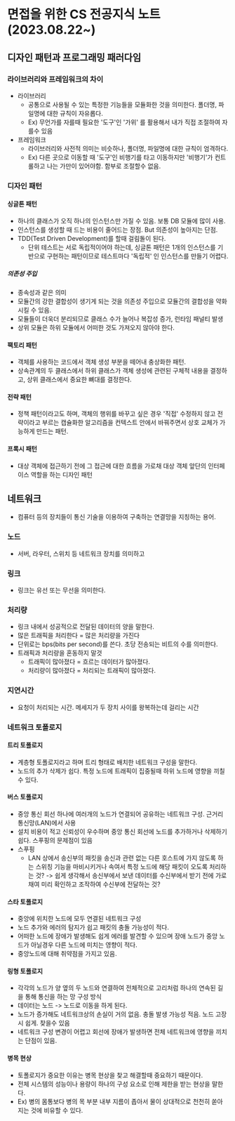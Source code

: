 # 면접을 위한 CS 전공지식 노트(2023.08.22~)

## 디자인 패턴과 프로그래밍 패러다임

### 라이브러리와 프레임워크의 차이

- 라이브러리
  - 공통으로 사용될 수 있는 특정한 기능들을 모듈화한 것을 의미한다. 폴더명, 파일명에 대한 규칙이 자유롭다.
  - Ex) 무언가를 자를때 필요한 '도구'인 '가위' 를 활용해서 내가 직접 조절하여 자를수 있음
- 프레임워크
  - 라이브러리와 사전적 의미는 비슷하나, 폴더명, 파일명에 대한 규칙이 엄격하다.
  - Ex) 다른 곳으로 이동할 때 '도구'인 비행기를 타고 이동하지만 '비행기'가 컨트롤하고 나는 가만이 있어야함. 함부로 조절할수 없음.

### 디자인 패턴

#### 싱글톤 패턴

- 하나의 클래스가 오직 하나의 인스턴스만 가질 수 있음. 보통 DB 모듈에 많이 사용.
- 인스턴스를 생성할 때 드는 비용이 줄어드는 장점. But 의존성이 높아지는 단점.
- TDD(Test Driven Development)를 할때 걸림돌이 된다.
  - 단위 테스트는 서로 독립적이어야 하는데, 싱글톤 패턴은 1개의 인스턴스를 기반으로 구현하는 패턴이므로 테스트마다 '독립적' 인 인스턴스를 만들기 어렵다.

##### 의존성 주입

- 종속성과 같은 의미
- 모듈간의 강한 결합성이 생기게 되는 것을 의존성 주입으로 모듈간의 결합성을 약화시킬 수 있음.
- 모듈들이 더욱더 분리되므로 클래스 수가 늘어나 복잡성 증가, 런타임 패널티 발생
- 상위 모듈은 하위 모듈에서 어떠한 것도 가져오지 않아야 한다.

#### 팩토리 패턴

- 객체를 사용하는 코드에서 객체 생성 부분을 떼어내 충상화한 패턴.
- 상속관계의 두 클래스에서 하위 클래스가 객체 생성에 관련된 구체적 내용을 결정하고, 상위 클래스에서 중요한 뼈대를 결정한다.

#### 전략 패턴

- 정책 패턴이라고도 하며, 객체의 행위를 바꾸고 싶은 경우 '직접' 수정하지 않고 전략이라고 부르는 캡슐화한 알고리즘을 컨텍스트 안에서 바꿔주면서 상호 교체가 가능하게 만드는 패턴.

#### 프록시 패턴

- 대상 객체에 접근하기 전에 그 접근에 대한 흐름을 가로채 대상 객체 앞단의 인터페이스 역할을 하는 디자인 패턴



## 네트워크

- 컴퓨터 등의 장치들이 통신 기술을 이용하여 구축하는 연결망을 지칭하는 용어.

### 노드

- 서버, 라우터, 스위치 등 네트워크 장치를 의미하고 

### 링크

- 링크는 유선 또는 무선을 의미한다.

### 처리량

- 링크 내에서 성공적으로 전달된 데이터의 양을 말한다.
- 많은 트래픽을 처리한다 = 많은 처리량을 가진다
- 단위로는 bps(bits per second)를 쓴다. 초당 전송되는 비트의 수를 의미한다.
- 트래픽과 처리량을 혼동하지 말것
  - 트래픽이 많아졌다 = 흐르는 데이터가 많아졌다.
  - 처리량이 많아졌다 = 처리되는 트래픽이 많아졌다.

### 지연시간

- 요청이 처리되는 시간. 메세지가 두 장치 사이를 왕복하는데 걸리는 시간

### 네트워크 토폴로지

#### 트리 토폴로지

- 계층형 토폴로지라고 하며 트리 형태로 배치한 네트워크 구성을 말한다.
- 노드의 추가 삭제가 쉽다. 특정 노드에 트래픽이 집중될때 하위 노드에 영향을 끼칠 수 있다.

#### 버스 토폴로지

- 중앙 통신 회선 하나에 여러개의 노드가 연결되어 공유하는 네트워크 구성. 근거리 통신망(LAN)에서 사용
- 설치 비용이 적고 신뢰성이 우수하며 중앙 통신 회선에 노드를 추가하거나 삭제하기 쉽다. 스푸핑의 문제점이 있음
- 스푸핑
  - LAN 상에서 송신부의 패킷을 송신과 관련 없는 다른 호스트에 가지 않도록 하는 스위칭 기능을 마비시키거나 속여서 특정 노드에 해당 패킷이 오도록 처리하는 것? -> 쉽게 생각해서 송신부에서 보낸 데이터를 수신부에서 받기 전에 가로채여 미리 확인하고 조작하여 수신부에 전달하는 것?

#### 스타 토폴로지

- 중앙에 위치한 노드에 모두 연결된 네트워크 구성
- 노드 추가와 에러의 탐지가 쉽고 패킷의 충돌 가능성이 적다.
- 어떠한 노드에 장애가 발생해도 쉽게 에러를 발견할 수 있으며 장애 노드가 중앙 노드가 아닐경우 다른 노드에 미치는 영향이 적다.
- 중앙노드에 대해 취약점을 가지고 있음.

#### 링형 토폴로지

- 각각의 노드가 양 옆의 두 노드와 연결하여 전체적으로 고리처럼 하나의 연속된 길을 통해 통신을 하는 망 구성 방식
- 데이터는 노드 -> 노드로 이동을 하게 된다. 
- 노드가 증가해도 네트워크상의 손실이 거의 없음. 충돌 발생 가능성 적음. 노드 고장시 쉽게. 찾을수 있음
- 네트워크 구성 변경이 어렵고 회선에 장애가 발생하면 전체 네트워크에 영향을 끼치는 단점이 있음.

#### 병목 현상

- 토폴로지가 중요한 이유는 병목 현상을 찾고 해결할때 중요하기 때문이다.
- 전체 시스템의 성능이나 용량이 하나의 구성 요소로 인해 제한을 받는 현상을 말한다.
- Ex) 병의 몸통보다 병의 목 부분 내부 지름이 좁아서 물이 상대적으로 천천히 쏟아지는 것에 비유할 수 있다.

